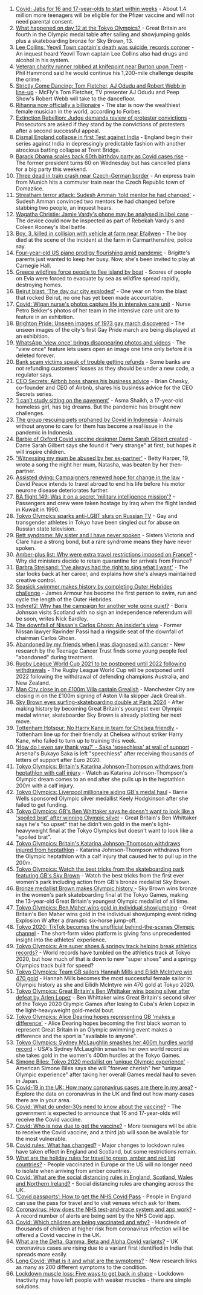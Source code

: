 1. [Covid: Jabs for 16 and 17-year-olds to start within weeks](https://www.bbc.co.uk/news/uk-58091693) - About 1.4 million more teenagers will be eligible for the Pfizer vaccine and will not need parental consent.
2. [What happened on day 12 at the Tokyo Olympics?](https://www.bbc.co.uk/sport/olympics/58082545) - Great Britain are fourth in the Olympic medal table after sailing and showjumping golds plus a skateboarding bronze for Sky Brown, 13.
3. [Lee Collins: Yeovil Town captain's death was suicide, records coroner](https://www.bbc.co.uk/news/uk-england-somerset-58090985) - An inquest heard Yeovil Town captain Lee Collins also had drugs and alcohol in his system.
4. [Veteran charity runner robbed at knifepoint near Burton upon Trent](https://www.bbc.co.uk/news/uk-england-stoke-staffordshire-58093315) - Phil Hammond said he would continue his 1,200-mile challenge despite the crime.
5. [Strictly Come Dancing: Tom Fletcher, AJ Odudu and Robert Webb in line-up](https://www.bbc.co.uk/news/entertainment-arts-58089932) - McFly's Tom Fletcher, TV presenter AJ Odudu and Peep Show's Robert Webb will take to the dancefloor.
6. [Rihanna now officially a billionaire](https://www.bbc.co.uk/news/world-us-canada-58092465) - The star is now the wealthiest female musician in the world, according to Forbes.
7. [Extinction Rebellion: Judge demands review of protester convictions](https://www.bbc.co.uk/news/uk-58092234) - Prosecutors are asked if they stand by the convictions of protesters after a second successful appeal.
8. [Dismal England collapse in first Test against India](https://www.bbc.co.uk/sport/cricket/58092958) - England begin their series against India in depressingly predictable fashion with another atrocious batting collapse at Trent Bridge.
9. [Barack Obama scales back 60th birthday party as Covid cases rise](https://www.bbc.co.uk/news/world-us-canada-58083780) - The former president turns 60 on Wednesday but has cancelled plans for a big party this weekend.
10. [Three dead in train crash near Czech-German border](https://www.bbc.co.uk/news/world-europe-58083778) - An express train from Munich hits a commuter train near the Czech Republic town of Domazlice.
11. [Streatham terror attack: Sudesh Amman 'told mentor he had changed'](https://www.bbc.co.uk/news/uk-england-london-58090651) - Sudesh Amman convinced two mentors he had changed before stabbing two people, an inquest hears.
12. [Wagatha Christie: Jamie Vardy's phone may be analysed in libel case](https://www.bbc.co.uk/news/newsbeat-58093015) - The device could now be inspected as part of Rebekah Vardy's and Coleen Rooney's libel battle.
13. [Boy, 3, killed in collision with vehicle at farm near Efailwen](https://www.bbc.co.uk/news/uk-wales-58089814) - The boy died at the scene of the incident at the farm in Carmarthenshire, police say.
14. [Four-year-old US piano prodigy flourishing amid pandemic](https://www.bbc.co.uk/news/world-us-canada-58094008) - Brigitte's parents just wanted to keep her busy. Now, she's been invited to play at Carnegie Hall.
15. [Greece wildfires force people to flee island by boat](https://www.bbc.co.uk/news/world-europe-58093275) - Scores of people on Evia were forced to evacuate by sea as wildfire spread rapidly, destroying homes.
16. [Beirut blast: ‘The day our city exploded’](https://www.bbc.co.uk/news/world-middle-east-58076999) - One year on from the blast that rocked Beirut, no one has yet been made accountable.
17. [Covid: Wigan nurse's photos capture life in intensive care unit](https://www.bbc.co.uk/news/uk-england-manchester-58091299) - Nurse Petro Bekker's photos of her team in the intensive care unit are to feature in an exhibition.
18. [Brighton Pride: Unseen images of 1973 gay march discovered](https://www.bbc.co.uk/news/uk-england-sussex-58083493) - The unseen images of the city's first Gay Pride march are being displayed at an exhibition.
19. [WhatsApp 'view once' brings disappearing photos and videos](https://www.bbc.co.uk/news/technology-58087379) - The "view once" feature lets users open an image one time only before it is deleted forever.
20. [Bank scam victims speak of trouble getting refunds](https://www.bbc.co.uk/news/uk-england-northamptonshire-58077621) - Some banks are not refunding customers' losses as they should be under a new code, a regulator says.
21. [CEO Secrets: Airbnb boss shares his business advice](https://www.bbc.co.uk/news/business-58025562) - Brian Chesky, co-founder and CEO of Airbnb, shares his business advice for the CEO Secrets series.
22. [ ‘I can’t study sitting on the pavement’](https://www.bbc.co.uk/news/world-asia-india-58025055) - Asma Shaikh, a 17-year-old homeless girl, has big dreams. But the pandemic has brought new challenges.
23. [The group rescuing pets orphaned by Covid in Indonesia](https://www.bbc.co.uk/news/world-asia-58082216) - Animals without anyone to care for them has become a real issue in the pandemic in Indonesia.
24. [Barbie of Oxford Covid vaccine designer Dame Sarah Gilbert created](https://www.bbc.co.uk/news/uk-58077396) - Dame Sarah Gilbert says she found it "very strange" at first, but hopes it will inspire children.
25. ['Witnessing my mum be abused by her ex-partner'](https://www.bbc.co.uk/news/uk-58063101) - Betty Harper, 19, wrote a song the night her mum, Natasha, was beaten by her then-partner.
26. [Assisted dying: Campaigners renewed hope for change in the law](https://www.bbc.co.uk/news/uk-england-london-58014609) - David Peace intends to travel abroad to end his life before his motor neurone disease deteriorates further.
27. [BA flight 149: Was it on a secret 'military intelligence mission'?](https://www.bbc.co.uk/news/uk-58087520) - Passengers and crew were taken hostage by Iraq when the flight landed in Kuwait in 1990.
28. [Tokyo Olympics sparks anti-LGBT slurs on Russian TV](https://www.bbc.co.uk/news/world-europe-58029133) - Gay and transgender athletes in Tokyo have been singled out for abuse on Russian state television.
29. [Rett syndrome: My sister and I have never spoken](https://www.bbc.co.uk/news/disability-58073175) - Sisters Victoria and Clare have a strong bond, but a rare syndrome means they have never spoken.
30. [Amber-plus list: Why were extra travel restrictions imposed on France?](https://www.bbc.co.uk/news/58061520) - Why did ministers decide to retain quarantine for arrivals from France?
31. [Barbra Streisand: 'I've always had the right to sing what I want'](https://www.bbc.co.uk/news/entertainment-arts-58056164) - The star looks back at her career, and explains how she's always maintained creative control.
32. [Seasick swimmer makes history by completing Outer Hebrides challenge](https://www.bbc.co.uk/news/uk-scotland-edinburgh-east-fife-58059477) - James Armour has become the first person to swim, run and cycle the length of the Outer Hebrides.
33. [Indyref2: Why has the campaign for another vote gone quiet?](https://www.bbc.co.uk/news/uk-politics-58079551) - Boris Johnson visits Scotland with no sign an independence referendum will be soon, writes Nick Eardley.
34. [The downfall of Nissan's Carlos Ghosn: An insider's view](https://www.bbc.co.uk/news/business-58070929) - Former Nissan lawyer Ravinder Passi had a ringside seat of the downfall of chairman Carlos Ghosn.
35. [Abandoned by my friends when I was diagnosed with cancer](https://www.bbc.co.uk/news/newsbeat-58033162) - New research by the Teenage Cancer Trust finds some young people feel "abandoned" during treatment.
36. [Rugby League World Cup 2021 to be postponed until 2022 following withdrawals](https://www.bbc.co.uk/sport/rugby-league/57630566) - The Rugby League World Cup will be postponed until 2022 following the withdrawal of defending champions Australia, and New Zealand.
37. [Man City close in on £100m Villa captain Grealish](https://www.bbc.co.uk/sport/football/58088911) - Manchester City are closing in on the £100m signing of Aston Villa skipper Jack Grealish.
38. [Sky Brown eyes surfing-skateboarding double at Paris 2024](https://www.bbc.co.uk/sport/olympics/58084934) - After making history by becoming Great Britain's youngest ever Olympic medal winner, skateboarder Sky Brown is already plotting her next move.
39. [Tottenham Hotspur: No Harry Kane in team for Chelsea friendly](https://www.bbc.co.uk/sport/football/58092274) - Tottenham line up for their friendly at Chelsea without striker Harry Kane, who failed to turn up to training this week.
40. ['How do I even say thank you?' - Saka 'speechless' at wall of support](https://www.bbc.co.uk/sport/football/58086692) - Arsenal's Bukayo Saka is left "speechless" after receiving thousands of letters of support after Euro 2020.
41. [Tokyo Olympics: Britain's Katarina Johnson-Thompson withdraws from heptathlon with calf injury](https://www.bbc.co.uk/sport/av/olympics/58092107) - Watch as Katarina Johnson-Thompson's Olympic dream comes to an end after she pulls up in the heptathlon 200m with a calf injury.
42. [Tokyo Olympics: Liverpool millionaire aiding GB's medal haul](https://www.bbc.co.uk/news/uk-england-merseyside-58088648) - Barrie Wells sponsored Olympic silver medallist Keely Hodgkinson after she failed to get funding.
43. [Tokyo Olympics: GB's Ben Whittaker says he doesn't want to look like a 'spoiled brat' after winning Olympic silver](https://www.bbc.co.uk/sport/av/olympics/58085095) - Great Britain's Ben Whittaker says he's "so upset" that he didn't win gold in the men's light-heavyweight final at the Tokyo Olympics but doesn't want to look like a "spoiled brat".
44. [Tokyo Olympics: Britain's Katarina Johnson-Thompson withdraws injured from heptathlon](https://www.bbc.co.uk/sport/olympics/58082673) - Katarina Johnson-Thompson withdraws from the Olympic heptathlon with a calf injury that caused her to pull up in the 200m.
45. [Tokyo Olympics: Watch the best tricks from the skateboarding park featuring GB's Sky Brown](https://www.bbc.co.uk/sport/av/olympics/58089843) - Watch the best tricks from the first ever women's park including action from GB's bronze medallist Sky Brown.
46. [Bronze medallist Brown makes Olympic history ](https://www.bbc.co.uk/sport/olympics/58082535) - Sky Brown wins bronze in the women's park skateboarding final at the Tokyo Games, making the 13-year-old Great Britain's youngest Olympic medallist of all time.
47. [Tokyo Olympics: Ben Maher wins gold in individual showjumping](https://www.bbc.co.uk/sport/olympics/58083290) - Great Britain's Ben Maher wins gold in the individual showjumping event riding Explosion W after a dramatic six-horse jump-off.
48. [Tokyo 2020: TikTok becomes the unofficial behind-the-scenes Olympic channel](https://www.bbc.co.uk/news/world-australia-58053519) - The short-form video platform is giving fans unprecedented insight into the athletes' experience.
49. [Tokyo Olympics: Are super shoes & springy track helping break athletics records?](https://www.bbc.co.uk/sport/olympics/58084865) - World records have tumbled on the athletics track at Tokyo 2020, but how much of that is down to new "super shoes" and a springy Olympics track built for speed?
50. [Tokyo Olympics: Team GB sailors Hannah Mills and Eilidh McIntyre win 470 gold](https://www.bbc.co.uk/sport/olympics/58083440) - Hannah Mills becomes the most successful female sailor in Olympic history as she and Eilidh McIntyre win 470 gold at Tokyo 2020.
51. [Tokyo Olympics: Great Britain's Ben Whittaker wins boxing silver after defeat by Arlen Lopez](https://www.bbc.co.uk/sport/olympics/58083205) - Ben Whittaker wins Great Britain's second silver of the Tokyo 2020 Olympic Games after losing to Cuba's Arlen Lopez in the light-heavyweight gold-medal bout.
52. [Tokyo Olympics: Alice Dearing hopes representing GB 'makes a difference'](https://www.bbc.co.uk/sport/av/olympics/58081828) - Alice Dearing hopes becoming the first black woman to represent Great Britain in an Olympic swimming event makes a difference and the sport is "available to anyone".
53. [Tokyo Olympics: Sydney McLaughlin smashes her 400m hurdles world record](https://www.bbc.co.uk/sport/olympics/58082285) - USA's Sydney McLaughlin smashes her own world record as she takes gold in the women's 400m hurdles at the Tokyo Games.
54. [Simone Biles: Tokyo 2020 medallist on 'unique Olympic experience'](https://www.bbc.co.uk/sport/olympics/58081505) - American Simone Biles says she will "forever cherish" her "unique Olympic experience" after taking her overall Games medal haul to seven in Japan.
55. [Covid-19 in the UK: How many coronavirus cases are there in my area?](https://www.bbc.co.uk/news/uk-51768274) - Explore the data on coronavirus in the UK and find out how many cases there are in your area.
56. [Covid: What do under-30s need to know about the vaccine?](https://www.bbc.co.uk/news/health-57273875) - The government is expected to announce that 16 and 17-year-olds will receive the Covid vaccine.
57. [Covid: Who is now due to get the vaccine?](https://www.bbc.co.uk/news/health-55045639) - More teenagers will be able to receive the Covid vaccine, and a third jab will soon be available for the most vulnerable.
58. [Covid rules: What has changed?](https://www.bbc.co.uk/news/explainers-52530518) - Major changes to lockdown rules have taken effect in England and Scotland, but some restrictions remain.
59. [What are the holiday rules for travel to green, amber and red list countries?](https://www.bbc.co.uk/news/explainers-52544307) - People vaccinated in Europe or the US will no longer need to isolate when arriving from amber countries.
60. [Covid: What are the social distancing rules in England, Scotland, Wales and Northern Ireland?](https://www.bbc.co.uk/news/uk-51506729) - Social distancing rules are changing across the UK.
61. [‘Covid passports’: How to get the NHS Covid Pass](https://www.bbc.co.uk/news/explainers-55718553) - People in England can use the pass for travel and to visit venues which ask for them.
62. [Coronavirus: How does the NHS test-and-trace system and app work?](https://www.bbc.co.uk/news/explainers-52442754) - A record number of alerts are being sent by the NHS Covid app.
63. [Covid: Which children are being vaccinated and why?](https://www.bbc.co.uk/news/health-57888429) - Hundreds of thousands of children at higher risk from coronavirus infection will be offered a Covid vaccine in the UK.
64. [What are the Delta, Gamma, Beta and Alpha Covid variants?](https://www.bbc.co.uk/news/health-55659820) - UK coronavirus cases are rising due to a variant first identified in India that spreads more easily.
65. [Long Covid: What is it and what are the symptoms?](https://www.bbc.co.uk/news/health-57833394) - New research links as many as 200 different symptoms to the condition.
66. [Lockdown muscle loss: Five ways to get back in shape](https://www.bbc.co.uk/news/uk-56887390) - Lockdown inactivity may have left people with weaker muscles - there are simple solutions.

